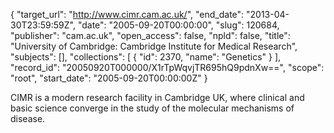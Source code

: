 {
  "target_url": "http://www.cimr.cam.ac.uk/", 
  "end_date": "2013-04-30T23:59:59Z", 
  "date": "2005-09-20T00:00:00", 
  "slug": 120684, 
  "publisher": "cam.ac.uk", 
  "open_access": false, 
  "npld": false, 
  "title": "University of Cambridge: Cambridge Institute for Medical Research", 
  "subjects": [], 
  "collections": [
    {
      "id": 2370, 
      "name": "Genetics"
    }
  ], 
  "record_id": "20050920T000000/X1rTpWqvjTR695hQ9pdnXw==", 
  "scope": "root", 
  "start_date": "2005-09-20T00:00:00Z"
}

CIMR is a modern research facility in Cambridge UK, where clinical and basic science converge in the study of the molecular mechanisms of disease.